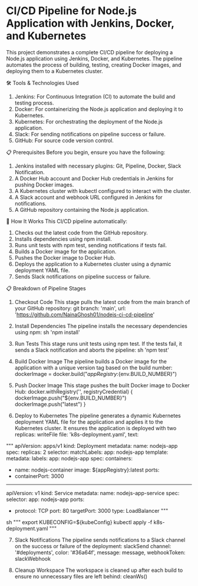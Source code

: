 # CI/CD Pipeline for Node.js Application with Jenkins, Docker, and Kubernetes

This project demonstrates a complete CI/CD pipeline for deploying a Node.js application using Jenkins, Docker, and Kubernetes. The pipeline automates the process of building, testing, creating Docker images, and deploying them to a Kubernetes cluster.

🛠️ Tools & Technologies Used
1. Jenkins: For Continuous Integration (CI) to automate the build and testing process.
2. Docker: For containerizing the Node.js application and deploying it to Kubernetes.
3. Kubernetes: For orchestrating the deployment of the Node.js application.
4.	Slack: For sending notifications on pipeline success or failure.
5.	GitHub: For source code version control.

📋 Prerequisites
Before you begin, ensure you have the following:
1.	Jenkins installed with necessary plugins: Git, Pipeline, Docker, Slack Notification.
2.	A Docker Hub account and Docker Hub credentials in Jenkins for pushing Docker images.
3.	A Kubernetes cluster with kubectl configured to interact with the cluster.
4.	A Slack account and webhook URL configured in Jenkins for notifications.
5.	A GitHub repository containing the Node.js application.
   
🚀 How It Works
This CI/CD pipeline automatically:
1.	Checks out the latest code from the GitHub repository.
2.	Installs dependencies using npm install.
3.	Runs unit tests with npm test, sending notifications if tests fail.
4.	Builds a Docker image for the application.
5.	Pushes the Docker image to Docker Hub.
6.	Deploys the application to a Kubernetes cluster using a dynamic deployment YAML file.
7.	Sends Slack notifications on pipeline success or failure.
   
📋 Breakdown of Pipeline Stages
1)	Checkout Code
This stage pulls the latest code from the main branch of your GitHub repository:
git branch: 'main', url: 'https://github.com/NainaGhosh01/nodejs-ci-cd-pipeline'

2)	Install Dependencies
The pipeline installs the necessary dependencies using npm:
sh 'npm install'

3)	Run Tests
This stage runs unit tests using npm test. If the tests fail, it sends a Slack notification and aborts the pipeline:
sh 'npm test'

4)	Build Docker Image
The pipeline builds a Docker image for the application with a unique version tag based on the build number: 
dockerImage = docker.build("${appRegistry}:${env.BUILD_NUMBER}")

5)	Push Docker Image
This stage pushes the built Docker image to Docker Hub:
docker.withRegistry('', registryCredential) {
dockerImage.push("${env.BUILD_NUMBER}")
dockerImage.push("latest")
}

6)	Deploy to Kubernetes
The pipeline generates a dynamic Kubernetes deployment YAML file for the application and applies it to the Kubernetes cluster.
It ensures the application is deployed with two replicas:
writeFile file: 'k8s-deployment.yaml', text:

"""
apiVersion: apps/v1
kind: Deployment
metadata:
name: nodejs-app
spec:
replicas: 2
selector:
matchLabels:
app: nodejs-app
template:
metadata:
labels:
app: nodejs-app
spec:
containers:
-	name: nodejs-container
image: ${appRegistry}:latest
ports:
-	containerPort: 3000
  
---
apiVersion: v1
kind: Service
metadata:
name: nodejs-app-service
spec:
selector:
app: nodejs-app
ports:
-	protocol: TCP
port: 80
targetPort: 3000
type: LoadBalancer
"""

sh """
export KUBECONFIG=${kubeConfig}
kubectl apply -f k8s-deployment.yaml
"""

7)	Slack Notifications
The pipeline sends notifications to a Slack channel on the success or failure of the deployment: slackSend channel: '#deployments', color: '#36a64f', message: message, webhookToken: slackWebhook

8)	Cleanup Workspace
The workspace is cleaned up after each build to ensure no unnecessary files are left behind:
cleanWs()


